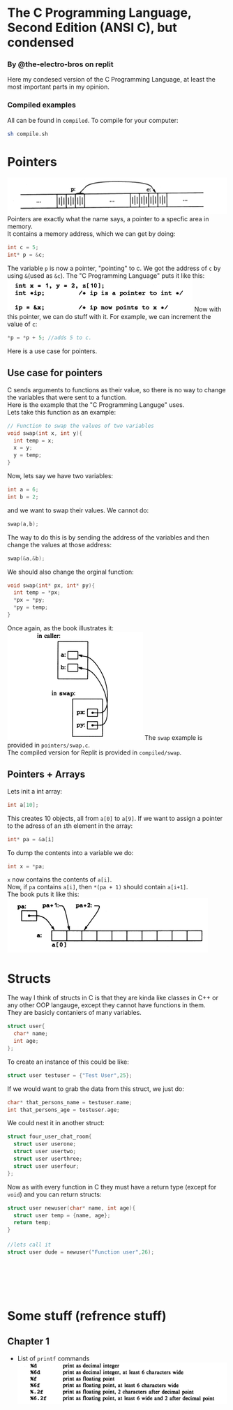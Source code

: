 # The C Programming Language, Second Edition (ANSI C), but condensed 
### By @the-electro-bros on replit
Here my condesed version of the C Programming Language, at least the most important parts in my opinion. 
### Compiled examples
All can be found in `compiled`. To compile for your computer:
```sh
sh compile.sh
```
# Pointers 
![image](image_2.png)
Pointers are exactly what the name says, a pointer to a specfic area in memory.
<br> 
It contains a memory address, which we can get by doing:
```c
int c = 5;
int* p = &c;
```
The variable `p` is now a pointer, "pointing" to c. We got the address of `c` by using `&`(used as `&c`). The "C Programming Language" puts it like this:
![image](image_3.png)
Now with this pointer, we can do stuff with it. For example, we can increment the value of `c`:
```c
*p = *p + 5; //adds 5 to c. 
```
Here is a use case for pointers. <br> 
## Use case for pointers
C sends arguments to functions as their value, so there is no way to change the variables that were sent to a function.<br>
Here is the example that the "C Programming Languge" uses.
<br> Lets take this function as an example:
```c
// Function to swap the values of two variables
void swap(int x, int y){
  int temp = x;
  x = y;
  y = temp; 
}
```
Now, lets say we have two variables:
```c
int a = 6;
int b = 2;
```
and we want to swap their values. We cannot do: 
```c
swap(a,b);
```
The way to do this is by sending the address of the variables and then change the values at those address:
```c
swap(&a,&b);
```
We should also change the orginal function:
```c
void swap(int* px, int* py){
  int temp = *px;
  *px = *py;
  *py = temp;
}
```
Once again, as the book illustrates it:
![image](image_4.png)
The `swap` example is provided in `pointers/swap.c`. 
<br>
The compiled version for Replit is provided in `compiled/swap`. 
## Pointers + Arrays
Lets init a int array:
```c
int a[10];
```
This creates 10 objects, all from `a[0]` to `a[9]`. If we want to assign a pointer to the adress of an `i`th element in the array:
```c
int* pa = &a[i]
```
To dump the contents into a variable we do:
```c
int x = *pa; 
```
`x` now contains the contents of `a[i]`.
<br>
Now, if `pa` contains `a[i]`, then `*(pa + 1)` should contain `a[i+1]`. 
<br>
The book puts it like this:
![image](image_5.png)
# Structs
The way I think of structs in C is that they are kinda like classes in C++ or any other OOP langauge, except they cannot have functions in them. 
<br>
They are basicly contaniers of many variables. 
```c
struct user{
  char* name;
  int age;
};
```
To create an instance of this could be like:
```c
struct user testuser = {"Test User",25};
```
If we would want to grab the data from this struct, we just do:
```c
char* that_persons_name = testuser.name;
int that_persons_age = testuser.age;
```
We could nest it in another struct:
```c
struct four_user_chat_room{
  struct user userone;
  struct user usertwo;
  struct user userthree;
  struct user userfour;
};
```
Now as with every function in C they must have a return type (except for `void`) and you can return structs:
```c
struct user newuser(char* name, int age){
  struct user temp = {name, age};
  return temp;
}

//lets call it
struct user dude = newuser("Function user",26);
```
<br>
<br>
<br>
<br>

# Some stuff (refrence stuff)
## Chapter 1
  * List of `printf` commands
![image](image.png)